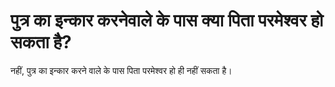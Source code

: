 # पुत्र का इन्कार करनेवाले के पास क्या पिता परमेश्वर हो सकता है?
नहीं, पुत्र का इन्कार करने वाले के पास पिता परमेश्वर हो ही नहीं सकता है।